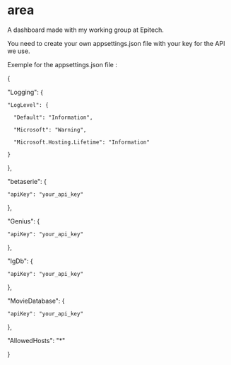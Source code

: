 # area
A dashboard made with my working group at Epitech.


You need to create your own appsettings.json file with your key for the API we use.

Exemple for the appsettings.json file : 

{

  "Logging": {
  
    "LogLevel": {
    
      "Default": "Information",
      
      "Microsoft": "Warning",
      
      "Microsoft.Hosting.Lifetime": "Information"
      
    }
    
  },
  
  "betaserie": {
  
    "apiKey": "your_api_key"
    
  },
  
  "Genius": {
  
    "apiKey": "your_api_key"
    
  },
  
  "IgDb": {
  
    "apiKey": "your_api_key"
    
  },
  
  "MovieDatabase": {
  
    "apiKey": "your_api_key"
    
  },
  
  "AllowedHosts": "*"
  
}

